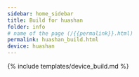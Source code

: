```yaml
---
sidebar: home_sidebar
title: Build for huashan
folder: info
# name of the page (/{{permalink}}.html)
permalink: huashan_build.html
device: huashan
---
```

{% include templates/device_build.md %}
